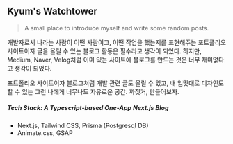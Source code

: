 ## Kyum's Watchtower
> A small place to introduce myself and write some random posts.

개발자로서 나라는 사람이 어떤 사람이고, 어떤 작업을 했는지를 표현해주는 포트폴리오 사이트이자 글을 올릴 수 있는 블로그 활동은 필수라고 생각이 되었다. 하지만, Medium, Naver, Velog처럼 이미 있는 사이트에 블로그를 만드는 것은 너무 재미없다고 생각이 되었다.

포트폴리오 사이트이자 블로그처럼 개발 관련 글도 올릴 수 있고, 내 입맛대로 디자인도 할 수 있는 그런 나에게 너무나도 자유로운 공간. 까짓거, 만들어보자.

##### Tech Stack: A Typescript-based One-App Next.js Blog
- Next.js, Tailwind CSS, Prisma (Postgresql DB) 
- Animate.css, GSAP
